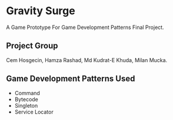 # Gravity Surge

A Game Prototype For Game Development Patterns Final Project.

## Project Group
Cem Hosgecin, Hamza Rashad, Md Kudrat-E Khuda, Milan Mucka.

## Game Development Patterns Used
* Command
* Bytecode
* Singleton
* Service Locator
